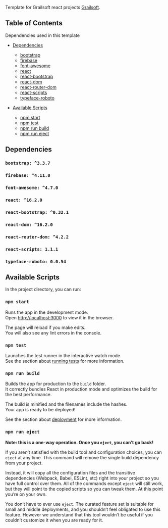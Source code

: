 Template for Grailsoft react projects [Grailsoft](https://www.grailsoft.com).


## Table of Contents

Dependencies used in this template

- [Dependencies](#dependencies)
  - [bootstrap](#bootstrap)
  - [firebase](#firebase)
  - [font-awesome](#font-awesome)
  - [react](#react)
  - [react-bootstrap](#react-bootstrap)
  - [react-dom](#react-dom)
  - [react-router-dom](#react-router-dom)
  - [react-scripts](#react-scripts)
  - [typeface-roboto](#typeface-roboto)

- [Available Scripts](#available-scripts)
  - [npm start](#npm-start)
  - [npm test](#npm-test)
  - [npm run build](#npm-run-build)
  - [npm run eject](#npm-run-eject)

## Dependencies

### `bootstrap: ^3.3.7`
### `firebase: ^4.11.0`
### `font-awesome: ^4.7.0`
### `react: ^16.2.0`
### `react-bootstrap: ^0.32.1`
### `react-dom: ^16.2.0`
### `react-router-dom: ^4.2.2`
### `react-scripts: 1.1.1`
### `typeface-roboto: 0.0.54`

## Available Scripts

In the project directory, you can run:

### `npm start`

Runs the app in the development mode.<br>
Open [http://localhost:3000](http://localhost:3000) to view it in the browser.

The page will reload if you make edits.<br>
You will also see any lint errors in the console.

### `npm test`

Launches the test runner in the interactive watch mode.<br>
See the section about [running tests](#running-tests) for more information.

### `npm run build`

Builds the app for production to the `build` folder.<br>
It correctly bundles React in production mode and optimizes the build for the best performance.

The build is minified and the filenames include the hashes.<br>
Your app is ready to be deployed!

See the section about [deployment](#deployment) for more information.

### `npm run eject`

**Note: this is a one-way operation. Once you `eject`, you can’t go back!**

If you aren’t satisfied with the build tool and configuration choices, you can `eject` at any time. This command will remove the single build dependency from your project.

Instead, it will copy all the configuration files and the transitive dependencies (Webpack, Babel, ESLint, etc) right into your project so you have full control over them. All of the commands except `eject` will still work, but they will point to the copied scripts so you can tweak them. At this point you’re on your own.

You don’t have to ever use `eject`. The curated feature set is suitable for small and middle deployments, and you shouldn’t feel obligated to use this feature. However we understand that this tool wouldn’t be useful if you couldn’t customize it when you are ready for it.
